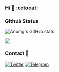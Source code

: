 ### Hi 👋 :octocat:

  ### Github Status
  <div display="flex">
  
![Anurag's GitHub stats](https://github-readme-stats.vercel.app/api?username=jamshdbek&show_icons=true&bg_color=00000000&text_color=afbac4)

![](https://github-readme-stats.vercel.app/api/top-langs/?username=jamshdbek&layout=compact&bg_color=242930&border_color=0000&title_color=fff&text_color=afbac4&border_radius=20)
  </div>
  
  ### Contact 📨

[![Twitter](https://img.shields.io/badge/@Jash-1DA1F2?style=for-the-badge&logo=twitter&logoColor=white)](https://twitter.com/Jamshsowt)
[![Telegram](https://img.shields.io/badge/@Jamshid-2CA5E0?style=for-the-badge&logo=telegram&logoColor=white)](https://t.me/jamshid_ibroximov)



 
